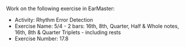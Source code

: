 Work on the following exercise in EarMaster:
- Activity: Rhythm Error Detection
- Exercise Name: 5/4 - 2 bars: 16th, 8th, Quarter, Half & Whole notes, 16th, 8th & Quarter Triplets - including rests
- Exercise Number: 17.8
